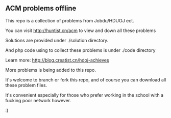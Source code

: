 ACM problems offline
---------------------
This repo is a collection of problems from Jobdu/HDUOJ ect.

You can visit http://huntist.cn/acm to view and down all these problems

Solutions are provided under ./solution directory.

And php code using to collect these problems is under ./code directory

Learn more: http://blog.creatist.cn/hdoj-achieves

More problems is being  added to this repo.

It's welcome to branch or fork this repo, and of course you can download all these problem files.

It's convenient especially for those who prefer working in the school with a fucking poor network however.

:)
